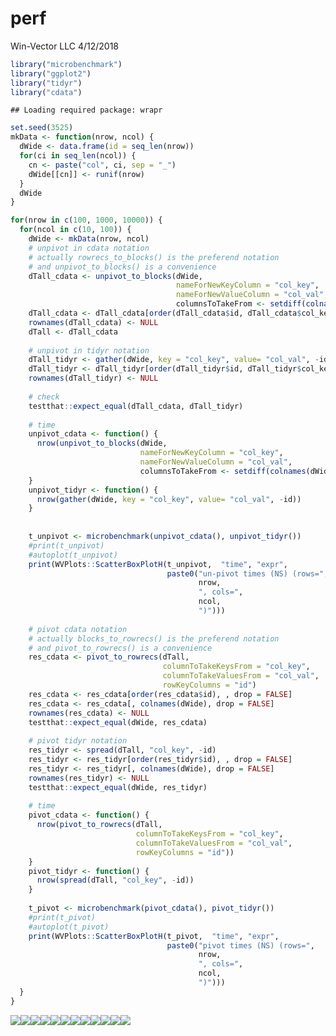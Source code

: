 perf
================
Win-Vector LLC
4/12/2018

``` r
library("microbenchmark")
library("ggplot2")
library("tidyr")
library("cdata")
```

    ## Loading required package: wrapr

``` r
set.seed(3525)
mkData <- function(nrow, ncol) {
  dWide <- data.frame(id = seq_len(nrow))
  for(ci in seq_len(ncol)) {
    cn <- paste("col", ci, sep = "_")
    dWide[[cn]] <- runif(nrow)
  }
  dWide
}

for(nrow in c(100, 1000, 10000)) {
  for(ncol in c(10, 100)) {
    dWide <- mkData(nrow, ncol)
    # unpivot in cdata notation
    # actually rowrecs_to_blocks() is the preferend notation 
    # and unpivot_to_blocks() is a convenience
    dTall_cdata <- unpivot_to_blocks(dWide, 
                                     nameForNewKeyColumn = "col_key",
                                     nameForNewValueColumn = "col_val",
                                     columnsToTakeFrom <- setdiff(colnames(dWide), "id"))
    dTall_cdata <- dTall_cdata[order(dTall_cdata$id, dTall_cdata$col_key), , drop = FALSE]
    rownames(dTall_cdata) <- NULL
    dTall <- dTall_cdata
    
    # unpivot in tidyr notation
    dTall_tidyr <- gather(dWide, key = "col_key", value= "col_val", -id)
    dTall_tidyr <- dTall_tidyr[order(dTall_tidyr$id, dTall_tidyr$col_key), , drop = FALSE]
    rownames(dTall_tidyr) <- NULL
    
    # check
    testthat::expect_equal(dTall_cdata, dTall_tidyr)
    
    # time
    unpivot_cdata <- function() {
      nrow(unpivot_to_blocks(dWide, 
                             nameForNewKeyColumn = "col_key",
                             nameForNewValueColumn = "col_val",
                             columnsToTakeFrom <- setdiff(colnames(dWide), "id")))
    }
    unpivot_tidyr <- function() {
      nrow(gather(dWide, key = "col_key", value= "col_val", -id))
    }
    
    
    t_unpivot <- microbenchmark(unpivot_cdata(), unpivot_tidyr())
    #print(t_unpivot)
    #autoplot(t_unpivot)
    print(WVPlots::ScatterBoxPlotH(t_unpivot,  "time", "expr",
                                   paste0("un-pivot times (NS) (rows=",
                                          nrow, 
                                          ", cols=",
                                          ncol,
                                          ")")))
    
    # pivot cdata notation
    # actually blocks_to_rowrecs() is the preferend notation 
    # and pivot_to_rowrecs() is a convenience
    res_cdata <- pivot_to_rowrecs(dTall, 
                                  columnToTakeKeysFrom = "col_key",
                                  columnToTakeValuesFrom = "col_val",
                                  rowKeyColumns = "id")
    res_cdata <- res_cdata[order(res_cdata$id), , drop = FALSE]
    res_cdata <- res_cdata[, colnames(dWide), drop = FALSE]
    rownames(res_cdata) <- NULL
    testthat::expect_equal(dWide, res_cdata)
    
    # pivot tidyr notation
    res_tidyr <- spread(dTall, "col_key", -id)
    res_tidyr <- res_tidyr[order(res_tidyr$id), , drop = FALSE]
    res_tidyr <- res_tidyr[, colnames(dWide), drop = FALSE]
    rownames(res_tidyr) <- NULL
    testthat::expect_equal(dWide, res_tidyr)
    
    # time
    pivot_cdata <- function() {
      nrow(pivot_to_rowrecs(dTall, 
                            columnToTakeKeysFrom = "col_key",
                            columnToTakeValuesFrom = "col_val",
                            rowKeyColumns = "id"))
    }
    pivot_tidyr <- function() {
      nrow(spread(dTall, "col_key", -id))
    }
    
    t_pivot <- microbenchmark(pivot_cdata(), pivot_tidyr())
    #print(t_pivot)
    #autoplot(t_pivot)
    print(WVPlots::ScatterBoxPlotH(t_pivot,  "time", "expr", 
                                   paste0("pivot times (NS) (rows=",
                                          nrow, 
                                          ", cols=",
                                          ncol,
                                          ")")))
  }
}
```

![](perf_files/figure-markdown_github/exp-1.png)![](perf_files/figure-markdown_github/exp-2.png)![](perf_files/figure-markdown_github/exp-3.png)![](perf_files/figure-markdown_github/exp-4.png)![](perf_files/figure-markdown_github/exp-5.png)![](perf_files/figure-markdown_github/exp-6.png)![](perf_files/figure-markdown_github/exp-7.png)![](perf_files/figure-markdown_github/exp-8.png)![](perf_files/figure-markdown_github/exp-9.png)![](perf_files/figure-markdown_github/exp-10.png)![](perf_files/figure-markdown_github/exp-11.png)![](perf_files/figure-markdown_github/exp-12.png)
